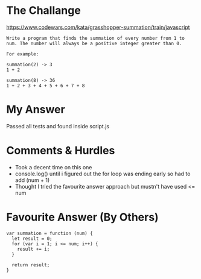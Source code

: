 # The Challange

https://www.codewars.com/kata/grasshopper-summation/train/javascript

```
Write a program that finds the summation of every number from 1 to num. The number will always be a positive integer greater than 0.

For example:

summation(2) -> 3
1 + 2

summation(8) -> 36
1 + 2 + 3 + 4 + 5 + 6 + 7 + 8
```

# My Answer

Passed all tests and found inside script.js

# Comments & Hurdles

* Took a decent time on this one
* console.log() until i figured out the for loop was ending early so had to add (num + 1)
* Thought I tried the favourite answer approach but mustn't have used <= num

# Favourite Answer (By Others)
```
var summation = function (num) {
  let result = 0;
  for (var i = 1; i <= num; i++) {
    result += i;
  }
  
  return result;
}
```